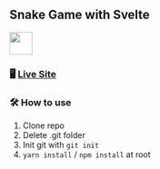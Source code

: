 ## Snake Game with Svelte

<div>
  <a href="https://svelte.dev/">
    <img height="40" width="40" src="https://cdn.svgporn.com/logos/svelte-icon.svg">
  </a>
</div>

### 🖥 [Live Site](https://snake.ironolife.dev)

### 🛠 How to use

1. Clone repo
1. Delete .git folder
1. Init git with `git init`
1. `yarn install` / `npm install` at root
